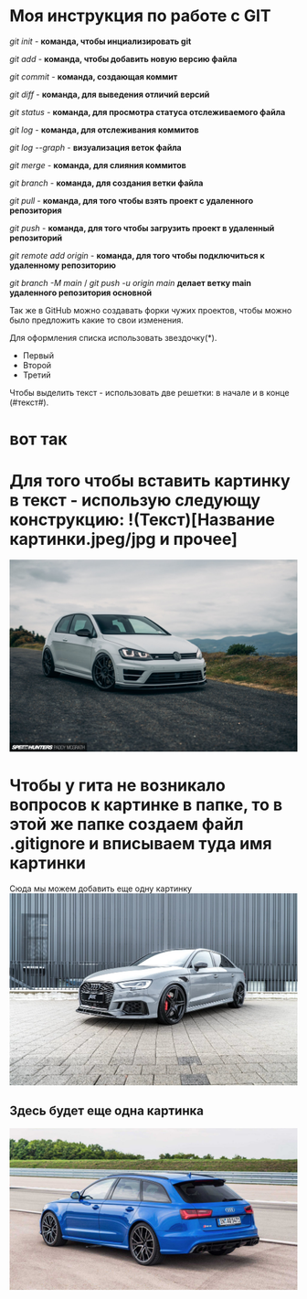 # Моя инструкция по работе с GIT
*git init* - **команда, чтобы инциализировать git**

*git add* - **команда, чтобы добавить новую версию файла**

*git commit* - **команда, создающая коммит**

*git diff* - **команда, для выведения отличий версий**

*git status* - **команда, для просмотра статуса отслеживаемого файла**

*git log* - **команда, для отслеживания коммитов**

*git log --graph* - **визуализация веток файла**

*git merge* - **команда, для слияния коммитов**

*git branch* - **команда, для создания ветки файла**

*git pull* - **команда, для того чтобы взять проект с удаленного репозитория**

*git push* - **команда, для того чтобы загрузить проект в удаленный репозиторий**

*git remote add origin* - **команда, для того чтобы подключиться к удаленному репозиторию**

*git branch -M main* / *git push -u origin main*  **делает ветку main удаленного репозитория основной**

Так же в GitHub можно создавать форки чужих проектов, чтобы можно было предложить какие то свои изменения.


Для оформления списка использовать звездочку(*).
* Первый
* Второй
* Третий

Чтобы выделить текст - использовать две решетки: в начале и в конце (#текст#).
# вот так #

# Для того чтобы вставить картинку в текст - использую следующу конструкцию: !(Текст)[Название картинки.jpeg/jpg и прочее] #

![Пушка гонка](golf.jpg)

# Чтобы у гита не возникало вопросов к картинке в папке, то в этой же папке создаем файл .gitignore и вписываем туда имя картинки #


Сюда мы можем добавить еще одну картинку
![Пушка гонка №2](audi.jpg)

## Здесь будет еще одна картинка
![Машинка](audi2.jpeg)
